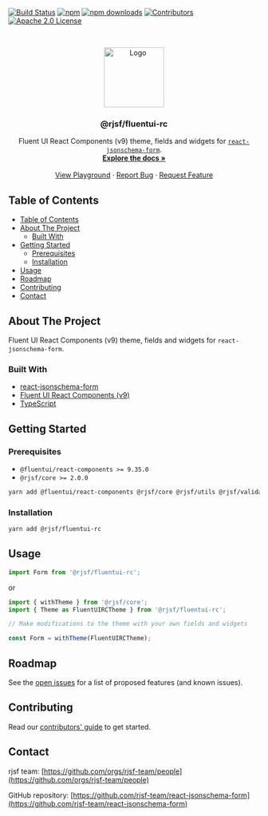 [![Build Status][build-shield]][build-url]
[![npm][npm-shield]][npm-url]
[![npm downloads][npm-dl-shield]][npm-dl-url]
[![Contributors][contributors-shield]][contributors-url]
[![Apache 2.0 License][license-shield]][license-url]

<br />
<p align="center">
  <a href="https://github.com/rjsf-team/react-jsonschema-form">
    <img src="https://github.com/rjsf-team/react-jsonschema-form/blob/main/packages/fluentui-rc/logo.png?raw=true" alt="Logo" width="120" height="120">
  </a>

  <h3 align="center">@rjsf/fluentui-rc</h3>

  <p align="center">
    Fluent UI React Components (v9) theme, fields and widgets for <a href="https://github.com/rjsf-team/react-jsonschema-form/"><code>react-jsonschema-form</code></a>.
    <br />
    <a href="https://rjsf-team.github.io/react-jsonschema-form/docs/"><strong>Explore the docs »</strong></a>
    <br />
    <br />
    <a href="https://rjsf-team.github.io/react-jsonschema-form/">View Playground</a>
    ·
    <a href="https://github.com/rjsf-team/react-jsonschema-form/issues">Report Bug</a>
    ·
    <a href="https://github.com/rjsf-team/react-jsonschema-form/issues">Request Feature</a>
  </p>
</p>

<!-- TABLE OF CONTENTS -->

## Table of Contents

- [Table of Contents](#table-of-contents)
- [About The Project](#about-the-project)
  - [Built With](#built-with)
- [Getting Started](#getting-started)
  - [Prerequisites](#prerequisites)
  - [Installation](#installation)
- [Usage](#usage)
- [Roadmap](#roadmap)
- [Contributing](#contributing)
- [Contact](#contact)

<!-- ABOUT THE PROJECT -->

## About The Project

Fluent UI React Components (v9) theme, fields and widgets for `react-jsonschema-form`.

### Built With

- [react-jsonschema-form](https://github.com/rjsf-team/react-jsonschema-form/)
- [Fluent UI React Components (v9)](https://react.fluentui.dev/)
- [TypeScript](https://www.typescriptlang.org/)

<!-- GETTING STARTED -->

## Getting Started

### Prerequisites

- `@fluentui/react-components >= 9.35.0`
- `@rjsf/core >= 2.0.0`

```bash
yarn add @fluentui/react-components @rjsf/core @rjsf/utils @rjsf/validator-ajv8
```

### Installation

```bash
yarn add @rjsf/fluentui-rc
```

<!-- USAGE EXAMPLES -->

## Usage

```js
import Form from '@rjsf/fluentui-rc';
```

or

```js
import { withTheme } from '@rjsf/core';
import { Theme as FluentUIRCTheme } from '@rjsf/fluentui-rc';

// Make modifications to the theme with your own fields and widgets

const Form = withTheme(FluentUIRCTheme);
```

<!-- ROADMAP -->

## Roadmap

See the [open issues](https://github.com/rjsf-team/react-jsonschema-form/issues) for a list of proposed features (and known issues).

<!-- CONTRIBUTING -->

## Contributing

Read our [contributors' guide](https://rjsf-team.github.io/react-jsonschema-form/docs/contributing/) to get started.

<!-- CONTACT -->

## Contact

rjsf team: [https://github.com/orgs/rjsf-team/people](https://github.com/orgs/rjsf-team/people)

GitHub repository: [https://github.com/rjsf-team/react-jsonschema-form](https://github.com/rjsf-team/react-jsonschema-form)

<!-- MARKDOWN LINKS & IMAGES -->
<!-- https://www.markdownguide.org/basic-syntax/#reference-style-links -->

[build-shield]: https://github.com/rjsf-team/react-jsonschema-form/workflows/CI/badge.svg
[build-url]: https://github.com/rjsf-team/react-jsonschema-form/actions
[contributors-shield]: https://img.shields.io/github/contributors/rjsf-team/react-jsonschema-form.svg
[contributors-url]: https://github.com/rjsf-team/react-jsonschema-form/graphs/contributors
[license-shield]: https://img.shields.io/badge/license-Apache%202.0-blue.svg?style=flat-square
[license-url]: https://choosealicense.com/licenses/apache-2.0/
[npm-shield]: https://img.shields.io/npm/v/@rjsf/fluentui-rc/latest.svg?style=flat-square
[npm-url]: https://www.npmjs.com/package/@rjsf/fluentui-rc
[npm-dl-shield]: https://img.shields.io/npm/dm/@rjsf/fluentui-rc.svg?style=flat-square
[npm-dl-url]: https://www.npmjs.com/package/@rjsf/fluentui-rc
[product-screenshot]: https://github.com/rjsf-team/react-jsonschema-form/blob/main/packages/fluentui-rc/screenshot.png?raw=true
